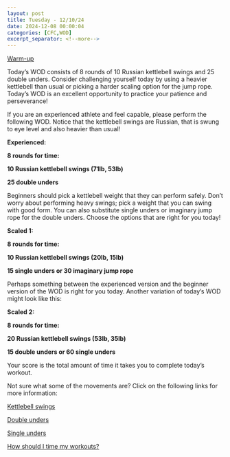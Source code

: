```yaml
---
layout: post
title: Tuesday - 12/10/24
date: 2024-12-08 00:00:04
categories: [CFC,WOD]
excerpt_separator: <!--more-->
---
```

[Warm-up](https://communityfitnessclub.wixsite.com/website/post/basic-full-body-warm-up)

Today’s WOD consists of 8 rounds of 10 Russian kettlebell swings and 25 double unders. Consider challenging yourself today by using a heavier kettlebell than usual or picking a harder scaling option for the jump rope. Today’s WOD is an excellent opportunity to practice your patience and perseverance!

If you are an experienced athlete and feel capable, please perform the following WOD. Notice that the kettlebell swings are Russian, that is swung to eye level and also heavier than usual!

**Experienced:**

**8 rounds for time:**

**10 Russian kettlebell swings (71lb, 53lb)**

**25 double unders**
<!--more-->

Beginners should pick a kettlebell weight that they can perform safely. Don’t worry about performing heavy swings; pick a weight that you can swing with good form. You can also substitute single unders or imaginary jump rope for the double unders. Choose the options that are right for you today!

**Scaled 1:**

**8 rounds for time:**

**10 Russian kettlebell swings (20lb, 15lb)**

**15 single unders or 30 imaginary jump rope**

Perhaps something between the experienced version and the beginner version of the WOD is right for you today. Another variation of today’s WOD might look like this:

**Scaled 2:**

**8 rounds for time:**

**20 Russian kettlebell swings (53lb, 35lb)**

**15 double unders or 60 single unders**

Your score is the total amount of time it takes you to complete today’s workout.

Not sure what some of the movements are? Click on the following links for more information:

[Kettlebell swings](https://communityfitnessclub.wixsite.com/website/post/kettlebell-swings)

[Double unders](https://communityfitnessclub.wixsite.com/website/post/double-unders)

[Single unders](https://www.youtube.com/watch?v=hCuXYrTOMxI)

[How should I time my workouts?](https://communityfitnessclub.wixsite.com/website/post/how-should-i-time-my-workouts)
